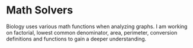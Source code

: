 # Math Solvers

Biology uses various math functions when analyzing graphs. I am working on factorial, lowest common denominator, area, perimeter, conversion definitions and functions to gain a deeper understanding.